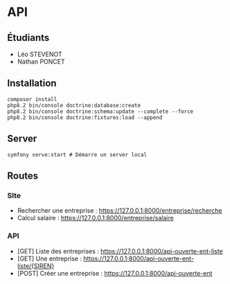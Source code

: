# API

## Étudiants
- Léo STEVENOT
- Nathan PONCET

## Installation
```shell
composer install
php8.2 bin/console doctrine:database:create 
php8.2 bin/console doctrine:schema:update --complete --force
php8.2 bin/console doctrine:fixtures:load --append
```

## Server
```shell
symfony serve:start # Démarre un server local
```

## Routes 
### SIte
- Rechercher une entreprise : https://127.0.0.1:8000/entreprise/recherche
- Calcul salaire : https://127.0.0.1:8000/entreprise/salaire

### API
- [GET] Liste des entreprises : https://127.0.0.1:8000/api-ouverte-ent-liste
- [GET] Une entreprise : https://127.0.0.1:8000/api-ouverte-ent-liste/{SIREN}
- [POST] Créer une entreprise : https://127.0.0.1:8000/api-ouverte-ent
